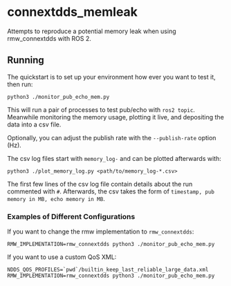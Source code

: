 # connextdds_memleak

Attempts to reproduce a potential memory leak when using rmw_connextdds with ROS 2.

## Running

The quickstart is to set up your environment how ever you want to test it, then run:

```
python3 ./monitor_pub_echo_mem.py
```

This will run a pair of processes to test pub/echo with `ros2 topic`.
Meanwhile monitoring the memory usage, plotting it live, and depositing the data into a csv file.

Optionally, you can adjust the publish rate with the `--publish-rate` option (Hz).

The csv log files start with `memory_log-` and can be plotted afterwards with:

```
python3 ./plot_memory_log.py <path/to/memory_log-*.csv>
```

The first few lines of the csv log file contain details about the run commented with `#`.
Afterwards, the csv takes the form of `timestamp, pub memory in MB, echo memory in MB`.

### Examples of Different Configurations

If you want to change the rmw implementation to `rmw_connextdds`:

```
RMW_IMPLEMENTATION=rmw_connextdds python3 ./monitor_pub_echo_mem.py
```

If you want to use a custom QoS XML:

```
NDDS_QOS_PROFILES=`pwd`/builtin_keep_last_reliable_large_data.xml RMW_IMPLEMENTATION=rmw_connextdds python3 ./monitor_pub_echo_mem.py
```
